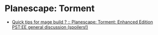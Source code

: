 # Planescape: Torment

- [Quick tips for mage build ? :: Planescape: Torment: Enhanced Edition PST:EE general discussion (spoilers!)](https://steamcommunity.com/app/466300/discussions/0/3398435622571396991/)
